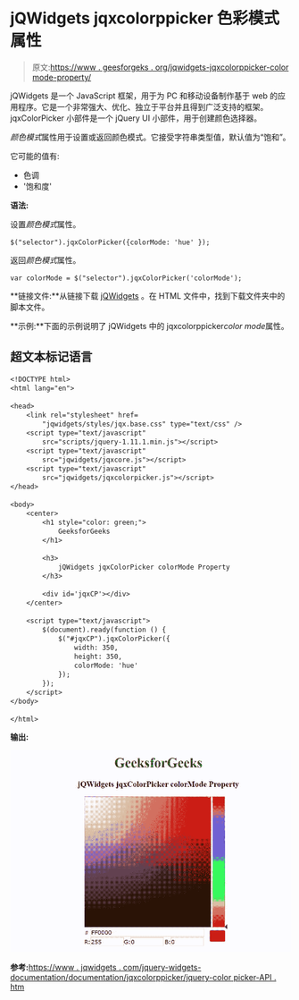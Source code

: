# jQWidgets jqxcolorppicker 色彩模式属性

> 原文:[https://www . geesforgeks . org/jqwidgets-jqxcolorppicker-color mode-property/](https://www.geeksforgeeks.org/jqwidgets-jqxcolorpicker-colormode-property/)

jQWidgets 是一个 JavaScript 框架，用于为 PC 和移动设备制作基于 web 的应用程序。它是一个非常强大、优化、独立于平台并且得到广泛支持的框架。jqxColorPicker 小部件是一个 jQuery UI 小部件，用于创建颜色选择器。

*颜色模式*属性用于设置或返回颜色模式。它接受字符串类型值，默认值为“饱和”。

它可能的值有:

*   色调
*   '饱和度'

**语法:**

设置*颜色模式*属性。

```
$("selector").jqxColorPicker({colorMode: 'hue' });
```

返回*颜色模式*属性。

```
var colorMode = $("selector").jqxColorPicker('colorMode');
```

**链接文件:**从链接下载 [jQWidgets](https://www.jqwidgets.com/download/) 。在 HTML 文件中，找到下载文件夹中的脚本文件。

> <link rel="”stylesheet”" href="”jqwidgets/styles/jqx.base.css”" type="”text/css”">

**示例:**下面的示例说明了 jQWidgets 中的 jqxcolorppicker*color mode*属性。

## 超文本标记语言

```
<!DOCTYPE html>
<html lang="en">

<head>
    <link rel="stylesheet" href=
        "jqwidgets/styles/jqx.base.css" type="text/css" />
    <script type="text/javascript" 
        src="scripts/jquery-1.11.1.min.js"></script>
    <script type="text/javascript" 
        src="jqwidgets/jqxcore.js"></script>
    <script type="text/javascript" 
        src="jqwidgets/jqxcolorpicker.js"></script>
</head>

<body>
    <center>
        <h1 style="color: green;">
            GeeksforGeeks
        </h1>

        <h3>
            jQWidgets jqxColorPicker colorMode Property
        </h3>

        <div id='jqxCP'></div>
    </center>

    <script type="text/javascript">
        $(document).ready(function () {
            $("#jqxCP").jqxColorPicker({ 
                width: 350, 
                height: 350,
                colorMode: 'hue'
            });
        });
    </script>
</body>

</html>
```

**输出:**

![](img/dc0f2e15a65f55d33d5c008be0bc3cec.png)

**参考:**[https://www . jqwidgets . com/jquery-widgets-documentation/documentation/jqxcolorppicker/jquery-color picker-API . htm](https://www.jqwidgets.com/jquery-widgets-documentation/documentation/jqxcolorpicker/jquery-colorpicker-api.htm)